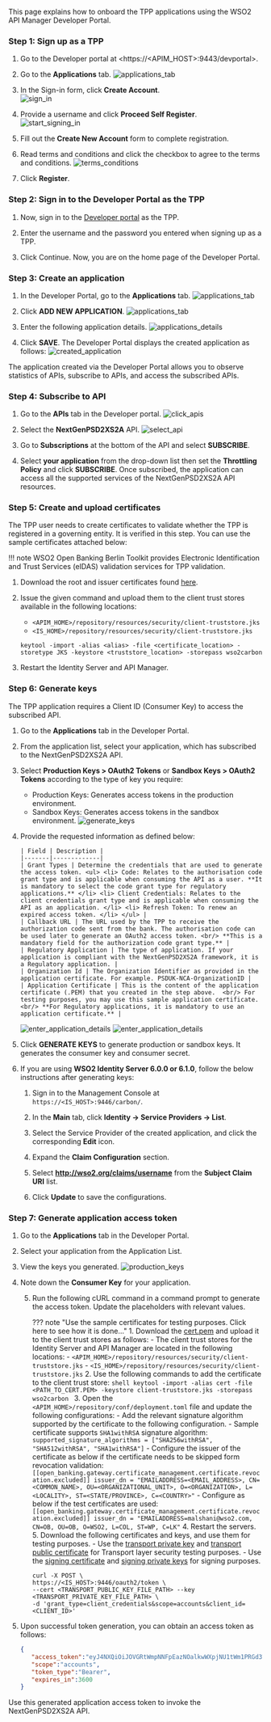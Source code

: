 This page explains how to onboard the TPP applications using the WSO2 API Manager Developer Portal.    

### Step 1: Sign up as a TPP

1. Go to the Developer portal at <https://<APIM_HOST>:9443/devportal>.

2. Go to the **Applications** tab. ![applications_tab](../assets/img/get-started/quick-start-guide/tpp-onboarding/applications-tab.png)

3. In the Sign-in form, click **Create Account**. <br/> ![sign_in](../assets/img/get-started/quick-start-guide/tpp-onboarding/sign-in-form.png)

4. Provide a username and click **Proceed Self Register**. <br/> ![start_signing_in](../assets/img/get-started/quick-start-guide/tpp-onboarding/start-signing-up.png) <br/>

5. Fill out the **Create New Account** form to complete registration.

6. Read terms and conditions and click the checkbox to agree to the terms and conditions. ![terms_conditions](../assets/img/get-started/quick-start-guide/tpp-onboarding/read-the-policies.png)

7. Click **Register**. 

### Step 2: Sign in to the Developer Portal as the TPP

1. Now, sign in to the [Developer portal](https://<APIM_HOST>:9443/devportal) as the TPP.

2. Enter the username and the password you entered when signing up as a TPP.

3. Click Continue. Now, you are on the home page of the Developer Portal.

### Step 3: Create an application

1. In the Developer Portal, go to the **Applications** tab. ![applications_tab](../assets/img/get-started/quick-start-guide/tpp-onboarding/applications-tab.png)

2. Click **ADD NEW APPLICATION**. ![applications_tab](../assets/img/get-started/quick-start-guide/tpp-onboarding/create-new-application.png)  

3. Enter the following application details. ![applications_details](../assets/img/get-started/quick-start-guide/tpp-onboarding/enter-application-details.png)

4. Click **SAVE**. The Developer Portal displays the created application as follows: ![created_application](../assets/img/get-started/quick-start-guide/tpp-onboarding/created-application.png)

The application created via the Developer Portal allows you to observe statistics of APIs, subscribe to APIs, and access the subscribed APIs.

### Step 4: Subscribe to API

1. Go to the **APIs** tab in the Developer portal. ![click_apis](../assets/img/get-started/quick-start-guide/tpp-onboarding/click-apis.png)

2. Select the **NextGenPSD2XS2A** API. ![select_api](../assets/img/get-started/quick-start-guide/tpp-onboarding/select-api.png)

3. Go to **Subscriptions** at the bottom of the API and select **SUBSCRIBE**.

4. Select **your application** from the drop-down list then set the **Throttling Policy** and click **SUBSCRIBE**. 
Once subscribed, the application can access all the supported services of the NextGenPSD2XS2A API resources.

### Step 5: Create and upload certificates

The TPP user needs to create certificates to validate whether the TPP is registered in a governing entity. 
It is verified in this step. You can use the sample certificates attached below:

!!! note
    WSO2 Open Banking Berlin Toolkit provides Electronic Identification and Trust Services (eIDAS) validation services
    for TPP validation.

1. Download the root and issuer certificates found [here](../assets/attachments/CA_Cert.zip).

2. Issue the given command and upload them to the client trust stores available in the following locations:
    - `<APIM_HOME>/repository/resources/security/client-truststore.jks` 
    - `<IS_HOME>/repository/resources/security/client-truststore.jks`

    ```
    keytool -import -alias <alias> -file <certificate_location> -storetype JKS -keystore <truststore_location> -storepass wso2carbon
    ```

3. Restart the Identity Server and API Manager.

### Step 6: Generate keys

The TPP application requires a Client ID (Consumer Key) to access the subscribed API.

1. Go to the **Applications** tab in the Developer Portal.

2. From the application list, select your application, which has subscribed to the NextGenPSD2XS2A API.

3. Select **Production Keys > OAuth2 Tokens** or **Sandbox Keys > OAuth2 Tokens** according to the type of key you require:
     - Production Keys: Generates access tokens in the production environment. 
     - Sandbox Keys: Generates access tokens in the sandbox environment.
 ![generate_keys](../assets/img/get-started/quick-start-guide/tpp-onboarding/generate-keys.png)

4. Provide the requested information as defined below:  
      
       | Field | Description |
       |-------|-------------|
       | Grant Types | Determine the credentials that are used to generate the access token. <ul> <li> Code: Relates to the authorisation code grant type and is applicable when consuming the API as a user. **It is mandatory to select the code grant type for regulatory applications.** </li> <li> Client Credentials: Relates to the client credentials grant type and is applicable when consuming the API as an application. </li> <li> Refresh Token: To renew an expired access token. </li> </ul> |
       | Callback URL | The URL used by the TPP to receive the authorization code sent from the bank. The authorisation code can be used later to generate an OAuth2 access token. <br/> **This is a mandatory field for the authorization code grant type.** |
       | Regulatory Application | The type of application. If your application is compliant with the NextGenPSD2XS2A framework, it is a Regulatory application. |
       | Organization Id | The Organization Identifier as provided in the application certificate. For example. PSDUK-NCA-OrganizationID |
       | Application Certificate | This is the content of the application certificate (.PEM) that you created in the step above.  <br/> For testing purposes, you may use this sample application certificate. <br/> **For Regulatory applications, it is mandatory to use an application certificate.** |

      ![enter_application_details](../assets/img/get-started/quick-start-guide/tpp-onboarding/enter-application-details-1.png)
      ![enter_application_details](../assets/img/get-started/quick-start-guide/tpp-onboarding/enter-application-details-2.png)

5. Click **GENERATE KEYS** to generate production or sandbox keys. It generates the consumer key and consumer secret.

6. If you are using **WSO2 Identity Server 6.0.0 or 6.1.0**, follow the below instructions after generating keys:

    1. Sign in to the Management Console at `https://<IS_HOST>:9446/carbon/`.

    2. In the **Main** tab, click **Identity -> Service Providers -> List**.

    3. Select the Service Provider of the created application, and click the corresponding **Edit** icon.

    4. Expand the **Claim Configuration** section.

    5. Select **http://wso2.org/claims/username** from the **Subject Claim URI** list.

    6. Click **Update** to save the configurations.

### Step 7: Generate application access token

1. Go to the **Applications** tab in the Developer Portal.

2. Select your application from the Application List.

3. View the keys you generated. ![production_keys](../assets/img/get-started/quick-start-guide/tpp-onboarding/production-keys.png)

4. Note down the **Consumer Key** for your application.

   5. Run the following cURL command in a command prompt to generate the access token. Update the placeholders with relevant values.

      ??? note "Use the sample certificates for testing purposes. Click here to see how it is done..."
          1. Download the [cert.pem](../../assets/attachments/cert.pem) and upload it to the client trust stores as follows:
          - The client trust stores for the Identity Server and API Manager are located in the following locations:
          - `<APIM_HOME>/repository/resources/security/client-truststore.jks`
          - `<IS_HOME>/repository/resources/security/client-truststore.jks`
          2. Use the following commands to add the certificate to the client trust store:
          ```shell
          keytool -import -alias cert -file <PATH_TO_CERT.PEM> -keystore client-truststore.jks -storepass wso2carbon
          ```
          3. Open the `<APIM_HOME>/repository/conf/deployment.toml` file and update the following configurations:
             - Add the relevant signature algorithm supported by the certificate to the following configuration.
             - Sample certificate supports `SHA1withRSA` signature algorithm:
          ```
          supported_signature_algorithms = ["SHA256withRSA", "SHA512withRSA", "SHA1withRSA"]
          ```
          - Configure the issuer of the certificate as below if the certificate needs to be skipped form revocation validation:
          ```
          [[open_banking.gateway.certificate_management.certificate.revocation.excluded]]
          issuer_dn = "EMAILADDRESS=<EMAIL_ADDRESS>, CN=<COMMON_NAME>, OU=<ORGANIZATIONAL_UNIT>, O=<ORGANIZATION>, L=<LOCALITY>, ST=<STATE/PROVINCE>, C=<COUNTRY>"
          ```
          - Configure as below if the test certificates are used:
          ```
          [[open_banking.gateway.certificate_management.certificate.revocation.excluded]]
          issuer_dn = "EMAILADDRESS=malshani@wso2.com, CN=OB, OU=OB, O=WSO2, L=COL, ST=WP, C=LK"
          ```
          4. Restart the servers.
          5. Download the following certificates and keys, and use them for testing purposes.
          - Use the [transport private key](../../assets/attachments/transport-certs/obtransport.key) and
          [transport public certificate](../../assets/attachments/transport-certs/obtransport.pem) for Transport
          layer security testing purposes.
          - Use the [signing certificate](../../assets/attachments/signing-certs/obsigning.pem) and
          [signing private keys](../../assets/attachments/signing-certs/obsigning.key) for signing purposes.   

      ``` curl
      curl -X POST \
      https://<IS_HOST>:9446/oauth2/token \
      --cert <TRANSPORT_PUBLIC_KEY_FILE_PATH> --key <TRANSPORT_PRIVATE_KEY_FILE_PATH> \
      -d 'grant_type=client_credentials&scope=accounts&client_id=<CLIENT_ID>'
      ```

7. Upon successful token generation, you can obtain an access token as follows:

    ``` json
    {
       "access_token":"eyJ4NXQiOiJOVGRtWmpNNFpEazNOalkwWXpjNU1tWm1PRGd3TVRFM01XWXdOREU1TVdSbFpEZzROemM0WkEiLCJraWQiOiJNell4TW1Ga09HWXdNV0kwWldObU5EY3hOR1l3WW1NNFpUQTNNV0kyTkRBelpHUXpOR00wWkdSbE5qSmtPREZrWkRSaU9URmtNV0ZoTXpVMlpHVmxOZ19SUzI1NiIsImFsZyI6IlJTMjU2In0.eyJzdWIiOiJhZG1pbkB3c28yLmNvbUBjYXJib24uc3VwZXIiLCJhdXQiOiJBUFBMSUNBVElPTiIsImF1ZCI6IllEY0c0ZjQ5RzEza1dmVnNucWRoejhnYmEyd2EiLCJuYmYiOjE2Mjg3NDQ4NTYsImF6cCI6IllEY0c0ZjQ5RzEza1dmVnNucWRoejhnYmEyd2EiLCJzY29wZSI6ImFjY291bnRzIiwiaXNzIjoiaHR0cHM6XC9cL2xvY2FsaG9zdDo5NDQ2XC9vYXV0aDJcL3Rva2VuIiwiY25mIjp7Ing1dCNTMjU2IjoidllvVVlSU1E3Q2dvWXhOTVdXT3pDOHVOZlFyaXM0cFhRWDBabWl0Unh6cyJ9LCJleHAiOjE2Mjg3NDg0NTYsImlhdCI6MTYyODc0NDg1NiwianRpIjoiNzBjZDIzYzItMzYxZS00YTEwLWI4YTQtNzg2MTljZmQ2MWJmIn0.WT9d2ov9kfSe75Q6ia_VNvJ12lNkrkMZNWdHu_Ata_nEpM8AWj4Mtc0e8Yb0oZFif_ypNgBtE2ck29nQLFgQ1IicL_OMIFUuwykro2oOCcFAbz7o_rhGsh39aW-ORlxm11_csmNeaWZNfC7lPp-9hBmNt9Sons_pCm2beTMFreZQyywPrJoQ9vwt1QCmkAlTP33YnPrf0u0RQePQvUq81RiJiokhZvwVufHARZv8KLtS8VLrpfbEoSglON_XkumydVjvRWs17I3Ot9zUj6kndHBsqMPZdq_aNQHntftdSI7TVNj5f66Q_4Uafz_hMXADS46pw87rTgzENHHf-5SRhw",
       "scope":"accounts",
       "token_type":"Bearer",
       "expires_in":3600
    }
    ```
   
Use this generated application access token to invoke the NextGenPSD2XS2A API.